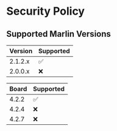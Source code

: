# Security Policy

## Supported Marlin Versions

| Version | Supported          |
| ------- | ------------------ |
| 2.1.2.x    | :white_check_mark: |
| 2.0.0.x   | :x:                |


| Board   | Supported          |
| ------- | ------------------ |
| 4.2.2   | :white_check_mark: |
| 4.2.4   | :x:                |
| 4.2.7   | :x:                |
